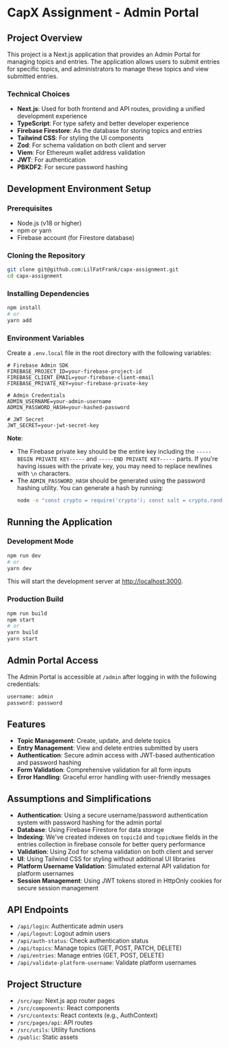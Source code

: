 # CapX Assignment - Admin Portal

## Project Overview

This project is a Next.js application that provides an Admin Portal for managing topics and entries. The application allows users to submit entries for specific topics, and administrators to manage these topics and view submitted entries.

### Technical Choices

- **Next.js**: Used for both frontend and API routes, providing a unified development experience
- **TypeScript**: For type safety and better developer experience
- **Firebase Firestore**: As the database for storing topics and entries
- **Tailwind CSS**: For styling the UI components
- **Zod**: For schema validation on both client and server
- **Viem**: For Ethereum wallet address validation
- **JWT**: For authentication
- **PBKDF2**: For secure password hashing

## Development Environment Setup

### Prerequisites

- Node.js (v18 or higher)
- npm or yarn
- Firebase account (for Firestore database)

### Cloning the Repository

```bash
git clone git@github.com:LilFatFrank/capx-assignment.git
cd capx-assignment
```

### Installing Dependencies

```bash
npm install
# or
yarn add
```

### Environment Variables

Create a `.env.local` file in the root directory with the following variables:

```
# Firebase Admin SDK
FIREBASE_PROJECT_ID=your-firebase-project-id
FIREBASE_CLIENT_EMAIL=your-firebase-client-email
FIREBASE_PRIVATE_KEY=your-firebase-private-key

# Admin Credentials
ADMIN_USERNAME=your-admin-username
ADMIN_PASSWORD_HASH=your-hashed-password

# JWT Secret
JWT_SECRET=your-jwt-secret-key
```

**Note**:

- The Firebase private key should be the entire key including the `-----BEGIN PRIVATE KEY-----` and `-----END PRIVATE KEY-----` parts. If you're having issues with the private key, you may need to replace newlines with `\n` characters.
- The `ADMIN_PASSWORD_HASH` should be generated using the password hashing utility. You can generate a hash by running:
  ```bash
  node -e "const crypto = require('crypto'); const salt = crypto.randomBytes(16).toString('hex'); const hash = crypto.pbkdf2Sync('your-password', salt, 1000, 64, 'sha512').toString('hex'); console.log(`${salt}:${hash}`);"
  ```

## Running the Application

### Development Mode

```bash
npm run dev
# or
yarn dev
```

This will start the development server at [http://localhost:3000](http://localhost:3000).

### Production Build

```bash
npm run build
npm start
# or
yarn build
yarn start
```

## Admin Portal Access

The Admin Portal is accessible at `/admin` after logging in with the following credentials:

```bash
username: admin
password: password
```

## Features

- **Topic Management**: Create, update, and delete topics
- **Entry Management**: View and delete entries submitted by users
- **Authentication**: Secure admin access with JWT-based authentication and password hashing
- **Form Validation**: Comprehensive validation for all form inputs
- **Error Handling**: Graceful error handling with user-friendly messages

## Assumptions and Simplifications

- **Authentication**: Using a secure username/password authentication system with password hashing for the admin portal
- **Database**: Using Firebase Firestore for data storage
- **Indexing**: We've created indexes on `topicId` and `topicName` fields in the entries collection in firebase console for better query performance
- **Validation**: Using Zod for schema validation on both client and server
- **UI**: Using Tailwind CSS for styling without additional UI libraries
- **Platform Username Validation**: Simulated external API validation for platform usernames
- **Session Management**: Using JWT tokens stored in HttpOnly cookies for secure session management

## API Endpoints

- `/api/login`: Authenticate admin users
- `/api/logout`: Logout admin users
- `/api/auth-status`: Check authentication status
- `/api/topics`: Manage topics (GET, POST, PATCH, DELETE)
- `/api/entries`: Manage entries (GET, POST, DELETE)
- `/api/validate-platform-username`: Validate platform usernames

## Project Structure

- `/src/app`: Next.js app router pages
- `/src/components`: React components
- `/src/contexts`: React contexts (e.g., AuthContext)
- `/src/pages/api`: API routes
- `/src/utils`: Utility functions
- `/public`: Static assets
